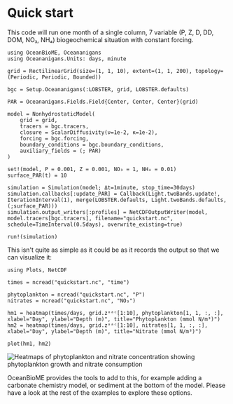 # Quick start
This code will run one month of a single column, 7 variable (P, Z, D, DD, DOM, NO₃, NH₄) biogeochemical situation with constant forcing.

```@example
using OceanBioME, Oceananigans
using Oceananigans.Units: days, minute

grid = RectilinearGrid(size=(1, 1, 10), extent=(1, 1, 200), topology=(Periodic, Periodic, Bounded))

bgc = Setup.Oceananigans(:LOBSTER, grid, LOBSTER.defaults) 

PAR = Oceananigans.Fields.Field{Center, Center, Center}(grid)  

model = NonhydrostaticModel(
    grid = grid,
    tracers = bgc.tracers,
    closure = ScalarDiffusivity(ν=1e-2, κ=1e-2), 
    forcing = bgc.forcing,
    boundary_conditions = bgc.boundary_conditions,
    auxiliary_fields = (; PAR)
)

set!(model, P = 0.001, Z = 0.001, NO₃ = 1, NH₄ = 0.01)
surface_PAR(t) = 10

simulation = Simulation(model; Δt=1minute, stop_time=30days)
simulation.callbacks[:update_PAR] = Callback(Light.twoBands.update!, IterationInterval(1), merge(LOBSTER.defaults, Light.twoBands.defaults, (;surface_PAR)))
simulation.output_writers[:profiles] = NetCDFOutputWriter(model, model.tracers[bgc.tracers], filename="quickstart.nc", schedule=TimeInterval(0.5days), overwrite_existing=true)

run!(simulation)
```
This isn't quite as simple as it could be as it records the output so that we can visualize it:

```@example
using Plots, NetCDF

times = ncread("quickstart.nc", "time")

phytoplankton = ncread("quickstart.nc", "P")
nitrates = ncread("quickstart.nc", "NO₃")

hm1 = heatmap(times/days, grid.zᵃᵃᶜ[1:10], phytoplankton[1, 1, :, :], xlabel="Day", ylabel="Depth (m)", title="Phytoplankton (mmol N/m³)")
hm2 = heatmap(times/days, grid.zᵃᵃᶜ[1:10], nitrates[1, 1, :, :], xlabel="Day", ylabel="Depth (m)", title="Nitrate (mmol N/m³)")

plot(hm1, hm2)
```
![Heatmaps of phytoplankton and nitrate concentration showing phytoplankton growth and nitrate consumption](img/quickstart.png)
<!--Will work out how to make this example actually run and automatically fill this in at some point-->

OceanBioME provides the tools to add to this, for example adding a carbonate chemistry model, or sediment at the bottom of the model. Please have a look at the rest of the examples to explore these options.